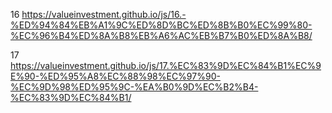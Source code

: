 16 https://valueinvestment.github.io/js/16.-%ED%94%84%EB%A1%9C%ED%8D%BC%ED%8B%B0%EC%99%80-%EC%96%B4%ED%8A%B8%EB%A6%AC%EB%B7%B0%ED%8A%B8/

17 https://valueinvestment.github.io/js/17.%EC%83%9D%EC%84%B1%EC%9E%90-%ED%95%A8%EC%88%98%EC%97%90-%EC%9D%98%ED%95%9C-%EA%B0%9D%EC%B2%B4-%EC%83%9D%EC%84%B1/
